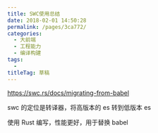 ```yaml
---
title: SWC使用总结
date: 2018-02-01 14:50:28
permalink: /pages/3ca772/
categories: 
  - 大前端
  - 工程能力
  - 编译构建
tags: 
  - 
titleTag: 草稿
---
```


https://swc.rs/docs/migrating-from-babel

swc 的定位是转译器，将高版本的 es 转到低版本 es 

使用 Rust 编写，性能更好，用于替换 babel